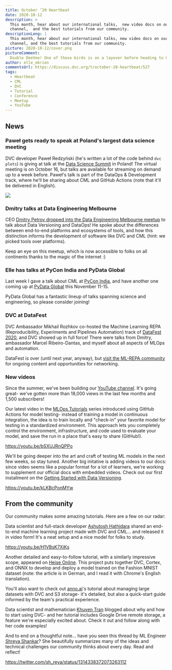 ```yaml
---
title: October ’20 Heartbeat
date: 2020-10-12
description: >
  This month, hear about our international talks,  new video docs on our YouTube
  channel,  and the best tutorials from our community.
descriptionLong: |
  This month, hear about our international talks, new video docs on our YouTube
  channel, and the best tutorials from our community.
picture: 2020-10-12/cover.png
pictureComment:
  Double DeeVee! One of these birds is on a layover before heading to Germany.
author: elle_obrien
commentsUrl: https://discuss.dvc.org/t/october-20-heartbeat/527
tags:
  - Heartbeat
  - CML
  - DVC
  - Tutorial
  - Conference
  - Meetup
  - YouTube
---
```


## News

### Paweł gets ready to speak at Poland's largest data science meeting

DVC developer Paweł Redzyński (he's written a lot of the code behind
`dvc plots`) is giving at talk at the [Data Science Summit](https://dssconf.pl/)
in Poland! The virtual meeting is on October 16, but talks are available for
streaming on demand up to a week before. Paweł's talk is part of the DataOps &
Development track, where he'll be sharing about CML and GitHub Actions (note
that it'll be delivered in English).

[![](/uploads/images/2020-10-12/dss.png)](https://dssconf.pl)

### Dmitry talks at Data Engineering Melbourne

CEO
[Dmitry Petrov dropped into the Data Engineering Melbourne meetup](https://www.meetup.com/Data-Engineering-Melbourne/events/267033998/)
to talk about Data Versioning and DataOps! He spoke about the differences
between end-to-end platforms and ecosystems of tools, and how this distinction
informs the development of software like DVC and CML (hint: we picked tools over
platforms).

Keep an eye on this meetup, which is now accessible to folks on all continents
thanks to the magic of the internet :)

<external-link
href="https://www.meetup.com/Data-Engineering-Melbourne/"
title="Data Engineering Melbourne"
description="Dmitry Petrov presents on DataOps and versioning."
link="meetup.com"
image="/uploads/images/2020-10-12/Meetup_Logo.png"/>

### Elle has talks at PyCon India and PyData Global

Last week I gave a talk about CML at
[PyCon India](https://in.pycon.org/cfp/2020/proposals/how-to-make-continuous-integration-work-with-machine-learning~avK5b/),
and have another one coming up at
[PyData Global](https://global.pydata.org/talks/321) this November 11-15.

<external-link
href="https://global.pydata.org/talks/321"
title="DevOps for science: using continuous integration for rigorous and reproducible analysis"
description="PyData Global"
link="https://global.pydata.org"
image="/uploads/images/2020-10-12/pydata.png"/>

PyData Global has a fantastic lineup of talks spanning science and engineering,
so please consider joining!

### DVC at DataFest

DVC Ambassador Mikhail Rozhkov co-hosted the Machine Learning REPA
(Reproducibility, Experiments and Pipelines Automation) track of
[DataFest 2020](https://datafest.ru/), and DVC showed up in full force! There
were talks from Dmitry, ambassador Marcel Ribeiro-Dantas, and myself about all
aspects of MLOps and automation.

DataFest is over (until next year, anyway), but
[visit the ML-REPA community](http://ml-repa.ru/en#about) for ongoing content
and opportunities for networking.

### New videos

Since the summer, we've been building our
[YouTube channel](https://www.youtube.com/channel/UC37rp97Go-xIX3aNFVHhXfQ).
It's going great- we've gotten more than 18,000 views in the last few months and
1,500 subscribers!

Our latest video in the
[MLOps Tutorials](https://www.youtube.com/playlist?list=PL7WG7YrwYcnDBDuCkFbcyjnZQrdskFsBz)
series introduced using GitHub Actions for model testing- instead of training a
model in continuous integration, the idea is to train locally and "check-in"
your favorite model for testing in a standardized environment. This approach
lets you completely control the environment, infrastructure, and code used to
evaluate your model, and save the run in a place that's easy to share (GitHub!).

https://youtu.be/bSXUJRnQPPo

We'll be going deeper into the art and craft of testing ML models in the next
few weeks, so stay tuned. Another big initative is adding videos to our docs:
since video seems like a popular format for a lot of learners, we're working to
supplement our official docs with embedded videos. Check out our first
installment on the
[Getting Started with Data Versioning](/doc/start/data-and-model-versioning).

https://youtu.be/kLKBcPonMYw

## From the community

Our community makes some amazing tutorials. Here are a few on our radar:

Data scientist and full-stack developer
[Ashutosh Hathidara](https://github.com/ashutosh1919) shared an end-to-end
machine learning project made with DVC and CML... and released it in video form!
It's a neat setup and a nice model for folks to study.

https://youtu.be/H1VBsK7XiKs

Another detailed and easy-to-follow tutorial, with a similarly impressive scope,
appeared on [Heise Online](https://www.heise.de/). This project puts together
DVC, Cortex, and ONNX to develop and deploy a model trained on the Fashion MNIST
dataset (note: the article is in German, and I read it with Chrome's English
translation).

<external-link
href="https://www.heise.de/hintergrund/Verwaltung-und-Inbetriebnahme-von-ML-Modellen-4911723.html"
title="Managing and commissioning ML models"
description="Tools like DVC and Cortex, which are designed for the operationalization of AI projects, are intended to help developers deploy models in production."
link="https://heise.de"
image="/uploads/images/2020-10-12/heise.png"/>

You'll also want to check out [anno.ai](https://www.anno.ai/)'s tutorial about
managing large datasets with DVC and S3 storage- it's detailed, but also a
quick-start guide informed by the team's practical experience.

<external-link
href="https://medium.com/@anno.ai/mlops-and-data-managing-large-ml-datasets-with-dvc-and-s3-part-1-d5b8f2fb8280"
title="MLOps and Data: Managing Large ML Datasets with DVC and S3 (Part 1)"
description="A quick start guide to version control for machine learning data"
link="medium.com/@anno.ai"
image="/uploads/images/2020-10-12/legos.jpg"/>

Data scientist and mathematician [Khuyen Tran](https://twitter.com/KhuyenTran16)
blogged about why and how to start using DVC- and her tutorial includes Google
Drive remote storage, a feature we're especially excited about. Check it out and
follow along with her code examples!

<external-link
href="https://towardsdatascience.com/introduction-to-dvc-data-version-control-tool-for-machine-learning-projects-7cb49c229fe0"
title="Introduction to DVC: Data Version Control Tool for Machine Learning Projects"
description="Just like Git, but with Data!"
link="medium.com"
image="/uploads/images/2020-10-12/khuyen_tran.jpg"/>

And to end on a thoughtful note... have you seen this thread by ML Engineer
[Shreya Shankar](https://twitter.com/sh_reya)? She beautifully summarizes many
of the ideas and technical challenges our community thinks about every day. Read
and reflect!

https://twitter.com/sh_reya/status/1314338372073263112
